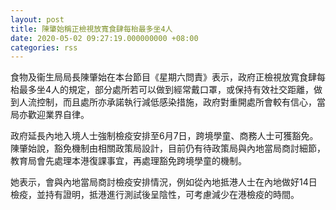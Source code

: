 ```yaml
---
layout: post
title: 陳肇始稱正檢視放寬食肆每枱最多坐4人
date: 2020-05-02 09:27:19.000000000 +08:00
categories: rss
---
```


食物及衞生局局長陳肇始在本台節目《星期六問責》表示，政府正檢視放寬食肆每枱最多坐4人的規定，部分處所若可以做到經常戴口罩，或保持有效社交距離，做到人流控制，而且處所亦承諾執行減低感染措施，政府對重開處所會較有信心，當局亦歡迎業界自律。

政府延長內地入境人士強制檢疫安排至6月7日，跨境學童、商務人士可獲豁免。陳肇始說，豁免機制由相關政策局設計，目前仍有待政策局與內地當局商討細節，教育局會先處理本港復課事宜，再處理豁免跨境學童的機制。

她表示，會與內地當局商討檢疫安排情況，例如從內地抵港人士在內地做好14日檢疫，並持有證明，抵港進行測試後呈陰性，可考慮減少在港檢疫的時間。
